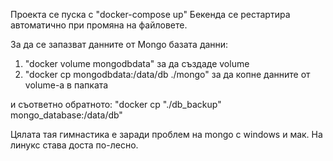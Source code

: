 Проекта се пуска с "docker-compose up"
Бекенда се рестартира автоматично при промяна на файловете.

За да се запазват данните от Mongo базата данни: 
1. "docker volume mongodbdata" за да създаде volume
2. "docker cp mongodbdata:/data/db ./mongo" за да копне данните от volume-а в папката

и съответно обратното: "docker cp "./db_backup" mongo_database:/data/db"

Цялата тая гимнастика е заради проблем на mongo с windows и мак. На линукс става доста по-лесно.